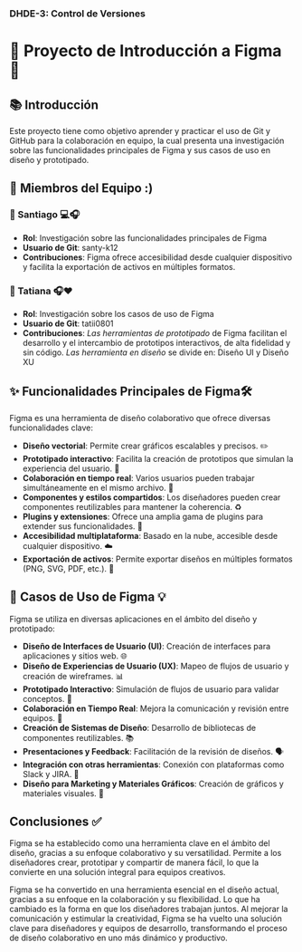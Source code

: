 ### DHDE-3: Control de Versiones

# 🌟 Proyecto de Introducción a Figma 🌟

## 📚 Introducción
Este proyecto tiene como objetivo aprender y practicar el uso de Git y GitHub para la colaboración en equipo, la cual presenta una investigación sobre las funcionalidades principales de Figma y sus casos de uso en diseño y prototipado.


## 👥 Miembros del Equipo :)

### 🌟 Santiago 💻​🎧​
- **Rol**: Investigación sobre las funcionalidades principales de Figma
- **Usuario de Git**: santy-k12
- **Contribuciones**: Figma ofrece accesibilidad desde cualquier dispositivo y facilita la exportación de activos en múltiples formatos. 

### 🌟 Tatiana 🎧​❤️​
- **Rol**: Investigación sobre los casos de uso de Figma
- **Usuario de Git**: tatii0801
- **Contribuciones**: _Las herramientas de prototipado_ de Figma facilitan el desarrollo y el intercambio de prototipos interactivos, de alta fidelidad y sin código. _Las herramienta en diseño_ se divide en: Diseño UI y Diseño XU

## ✨ Funcionalidades Principales de Figma🛠️

Figma es una herramienta de diseño colaborativo que ofrece diversas funcionalidades clave:

- **Diseño vectorial**: Permite crear gráficos escalables y precisos. ✏️
- **Prototipado interactivo**: Facilita la creación de prototipos que simulan la experiencia del usuario. 📱
- **Colaboración en tiempo real**: Varios usuarios pueden trabajar simultáneamente en el mismo archivo. 👥
- **Componentes y estilos compartidos**: Los diseñadores pueden crear componentes reutilizables para mantener la coherencia. ♻️
- **Plugins y extensiones**: Ofrece una amplia gama de plugins para extender sus funcionalidades. 🔌
- **Accesibilidad multiplataforma**: Basado en la nube, accesible desde cualquier dispositivo. ☁️
- **Exportación de activos**: Permite exportar diseños en múltiples formatos (PNG, SVG, PDF, etc.). 📂

## 🎨 Casos de Uso de Figma 💡

Figma se utiliza en diversas aplicaciones en el ámbito del diseño y prototipado:

- **Diseño de Interfaces de Usuario (UI)**: Creación de interfaces para aplicaciones y sitios web. 🌐
- **Diseño de Experiencias de Usuario (UX)**: Mapeo de flujos de usuario y creación de wireframes. 📊
- **Prototipado Interactivo**: Simulación de flujos de usuario para validar conceptos. 🔄
- **Colaboración en Tiempo Real**: Mejora la comunicación y revisión entre equipos. 🤝
- **Creación de Sistemas de Diseño**: Desarrollo de bibliotecas de componentes reutilizables. 📚
- **Presentaciones y Feedback**: Facilitación de la revisión de diseños. 🗣️
- **Integración con otras herramientas**: Conexión con plataformas como Slack y JIRA. 🔗
- **Diseño para Marketing y Materiales Gráficos**: Creación de gráficos y materiales visuales. 🎉

## Conclusiones ✅

Figma se ha establecido como una herramienta clave en el ámbito del diseño, gracias a su enfoque colaborativo y su versatilidad. Permite a los diseñadores crear, prototipar y compartir de manera fácil, lo que la convierte en una solución integral para equipos creativos.

Figma se ha convertido en una herramienta esencial en el diseño actual, gracias a su enfoque en la colaboración y su flexibilidad. Lo que ha cambiado es la forma en que los diseñadores trabajan juntos. Al mejorar la comunicación y estimular la creatividad, Figma se ha vuelto una solución clave para diseñadores y equipos de desarrollo, transformando el proceso de diseño colaborativo en uno más dinámico y productivo.
